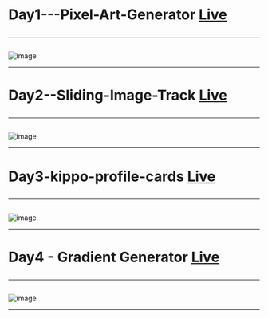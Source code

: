 # Day1---Pixel-Art-Generator  [Live](https://adarshrai0.github.io/30-days-of-javascript/Day1%20-%20Pixel-Art-Generator) <hr>
![image](https://user-images.githubusercontent.com/91651054/219864000-c39aaf42-530d-40db-87cf-1c409adde188.png)
<hr>

# Day2--Sliding-Image-Track  [Live](https://adarshrai0.github.io/30-days-of-javascript/Day2%20-%20Sliding-Image-Track) <hr>
![image](https://user-images.githubusercontent.com/91651054/231468757-2f0ba827-1d5e-4c15-bf9e-826e32463536.png)
<hr>

# Day3-kippo-profile-cards [Live](https://adarshrai0.github.io/30-days-of-javascript/Day3%20-%20Kippo-profile-cards) <hr>
![image](https://user-images.githubusercontent.com/91651054/231469463-dd479b1f-4e5d-427c-b237-aaaba2593983.png)
<hr>

# Day4 - Gradient Generator [Live](https://adarshrai0.github.io/30-days-of-javascript/Day4%20-%20Gradient%20Generator) <hr>
![image](https://user-images.githubusercontent.com/91651054/231477153-d506af0d-3ca9-4507-99ce-4bcdc8693957.png)
<hr>
